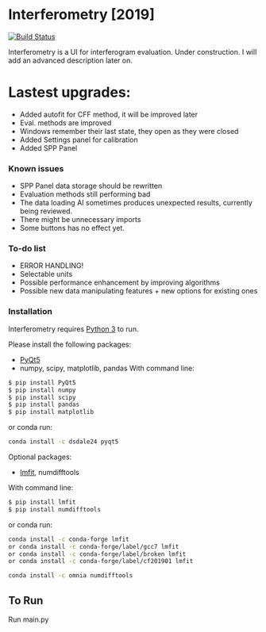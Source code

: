 
# Interferometry [2019]
[![Build Status](https://travis-ci.org/Ptrskay3/Interferometry.svg?branch=master)](https://travis-ci.org/Ptrskay3/Interferometry)



Interferometry is a UI for interferogram evaluation. Under construction.
I will add an advanced description later on. 

# Lastest upgrades:
  - Added autofit for CFF method, it will be improved later
  - Eval. methods are improved
  - Windows remember their last state, they open as they were closed
  - Added Settings panel for calibration
  - Added SPP Panel

### Known issues
* SPP Panel data storage should be rewritten
* Evaluation methods still performing bad
* The data loading AI sometimes produces unexpected results, currently being reviewed.
* There might be unnecessary imports
* Some buttons has no effect yet.


### To-do list

* ERROR HANDLING!
* Selectable units
* Possible performance enhancement by improving algorithms
* Possible new data manipulating features + new options for existing ones


### Installation

Interferometry requires [Python 3](https://www.python.org/downloads/) to run.

Please install the following packages:
* [PyQt5](https://pypi.org/project/PyQt5/)
* numpy, scipy, matplotlib, pandas
With command line:
```sh
$ pip install PyQt5
$ pip install numpy
$ pip install scipy
$ pip install pandas
$ pip install matplotlib
```
or conda run:
```sh
conda install -c dsdale24 pyqt5
```
Optional packages:
* [lmfit](https://lmfit.github.io/lmfit-py/), numdifftools

With command line:
```sh
$ pip install lmfit
$ pip install numdifftools
```
or conda run:

```sh
conda install -c conda-forge lmfit
or conda install -c conda-forge/label/gcc7 lmfit
or conda install -c conda-forge/label/broken lmfit
or conda install -c conda-forge/label/cf201901 lmfit 

conda install -c omnia numdifftools
```

## To Run
Run main.py
